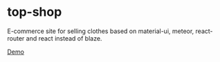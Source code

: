 # top-shop
E-commerce site for selling clothes based on material-ui, meteor, react-router and react instead of blaze.

[Demo](http://top-shop.meteor.com/)
